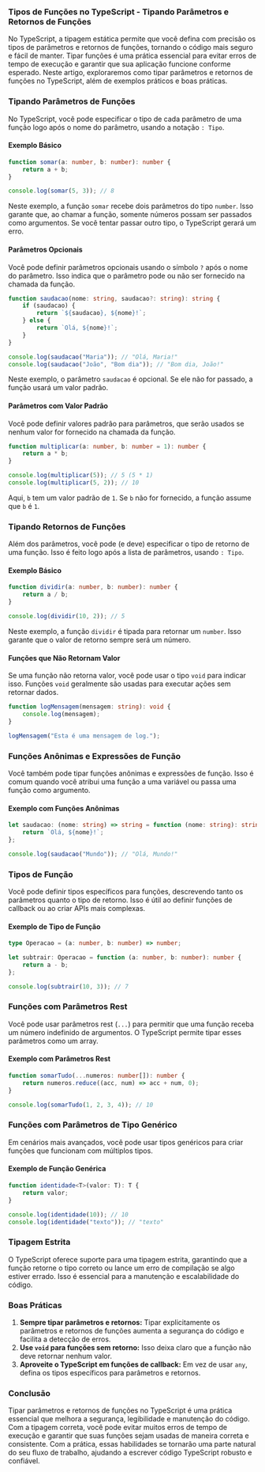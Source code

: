 ### Tipos de Funções no TypeScript - Tipando Parâmetros e Retornos de Funções

No TypeScript, a tipagem estática permite que você defina com precisão os tipos de parâmetros e retornos de funções,
tornando o código mais seguro e fácil de manter. Tipar funções é uma prática essencial para evitar erros de tempo de
execução e garantir que sua aplicação funcione conforme esperado. Neste artigo, exploraremos como tipar parâmetros e
retornos de funções no TypeScript, além de exemplos práticos e boas práticas.

### Tipando Parâmetros de Funções

No TypeScript, você pode especificar o tipo de cada parâmetro de uma função logo após o nome do parâmetro, usando a
notação `: Tipo`.

#### Exemplo Básico

```typescript
function somar(a: number, b: number): number {
    return a + b;
}

console.log(somar(5, 3)); // 8
```

Neste exemplo, a função `somar` recebe dois parâmetros do tipo `number`. Isso garante que, ao chamar a função, somente
números possam ser passados como argumentos. Se você tentar passar outro tipo, o TypeScript gerará um erro.

#### Parâmetros Opcionais

Você pode definir parâmetros opcionais usando o símbolo `?` após o nome do parâmetro. Isso indica que o parâmetro pode
ou não ser fornecido na chamada da função.

```typescript
function saudacao(nome: string, saudacao?: string): string {
    if (saudacao) {
        return `${saudacao}, ${nome}!`;
    } else {
        return `Olá, ${nome}!`;
    }
}

console.log(saudacao("Maria")); // "Olá, Maria!"
console.log(saudacao("João", "Bom dia")); // "Bom dia, João!"
```

Neste exemplo, o parâmetro `saudacao` é opcional. Se ele não for passado, a função usará um valor padrão.

#### Parâmetros com Valor Padrão

Você pode definir valores padrão para parâmetros, que serão usados se nenhum valor for fornecido na chamada da função.

```typescript
function multiplicar(a: number, b: number = 1): number {
    return a * b;
}

console.log(multiplicar(5)); // 5 (5 * 1)
console.log(multiplicar(5, 2)); // 10
```

Aqui, `b` tem um valor padrão de `1`. Se `b` não for fornecido, a função assume que `b` é `1`.

### Tipando Retornos de Funções

Além dos parâmetros, você pode (e deve) especificar o tipo de retorno de uma função. Isso é feito logo após a lista de
parâmetros, usando `: Tipo`.

#### Exemplo Básico

```typescript
function dividir(a: number, b: number): number {
    return a / b;
}

console.log(dividir(10, 2)); // 5
```

Neste exemplo, a função `dividir` é tipada para retornar um `number`. Isso garante que o valor de retorno sempre será um
número.

#### Funções que Não Retornam Valor

Se uma função não retorna valor, você pode usar o tipo `void` para indicar isso. Funções `void` geralmente são usadas
para executar ações sem retornar dados.

```typescript
function logMensagem(mensagem: string): void {
    console.log(mensagem);
}

logMensagem("Esta é uma mensagem de log.");
```

### Funções Anônimas e Expressões de Função

Você também pode tipar funções anônimas e expressões de função. Isso é comum quando você atribui uma função a uma
variável ou passa uma função como argumento.

#### Exemplo com Funções Anônimas

```typescript
let saudacao: (nome: string) => string = function (nome: string): string {
    return `Olá, ${nome}!`;
};

console.log(saudacao("Mundo")); // "Olá, Mundo!"
```

### Tipos de Função

Você pode definir tipos específicos para funções, descrevendo tanto os parâmetros quanto o tipo de retorno. Isso é útil
ao definir funções de callback ou ao criar APIs mais complexas.

#### Exemplo de Tipo de Função

```typescript
type Operacao = (a: number, b: number) => number;

let subtrair: Operacao = function (a: number, b: number): number {
    return a - b;
};

console.log(subtrair(10, 3)); // 7
```

### Funções com Parâmetros Rest

Você pode usar parâmetros rest (`...`) para permitir que uma função receba um número indefinido de argumentos. O
TypeScript permite tipar esses parâmetros como um array.

#### Exemplo com Parâmetros Rest

```typescript
function somarTudo(...numeros: number[]): number {
    return numeros.reduce((acc, num) => acc + num, 0);
}

console.log(somarTudo(1, 2, 3, 4)); // 10
```

### Funções com Parâmetros de Tipo Genérico

Em cenários mais avançados, você pode usar tipos genéricos para criar funções que funcionam com múltiplos tipos.

#### Exemplo de Função Genérica

```typescript
function identidade<T>(valor: T): T {
    return valor;
}

console.log(identidade(10)); // 10
console.log(identidade("texto")); // "texto"
```

### Tipagem Estrita

O TypeScript oferece suporte para uma tipagem estrita, garantindo que a função retorne o tipo correto ou lance um erro
de compilação se algo estiver errado. Isso é essencial para a manutenção e escalabilidade do código.

### Boas Práticas

1. **Sempre tipar parâmetros e retornos:** Tipar explicitamente os parâmetros e retornos de funções aumenta a segurança
   do código e facilita a detecção de erros.
2. **Use `void` para funções sem retorno:** Isso deixa claro que a função não deve retornar nenhum valor.
3. **Aproveite o TypeScript em funções de callback:** Em vez de usar `any`, defina os tipos específicos para parâmetros
   e retornos.

### Conclusão

Tipar parâmetros e retornos de funções no TypeScript é uma prática essencial que melhora a segurança, legibilidade e
manutenção do código. Com a tipagem correta, você pode evitar muitos erros de tempo de execução e garantir que suas
funções sejam usadas de maneira correta e consistente. Com a prática, essas habilidades se tornarão uma parte natural do
seu fluxo de trabalho, ajudando a escrever código TypeScript robusto e confiável.